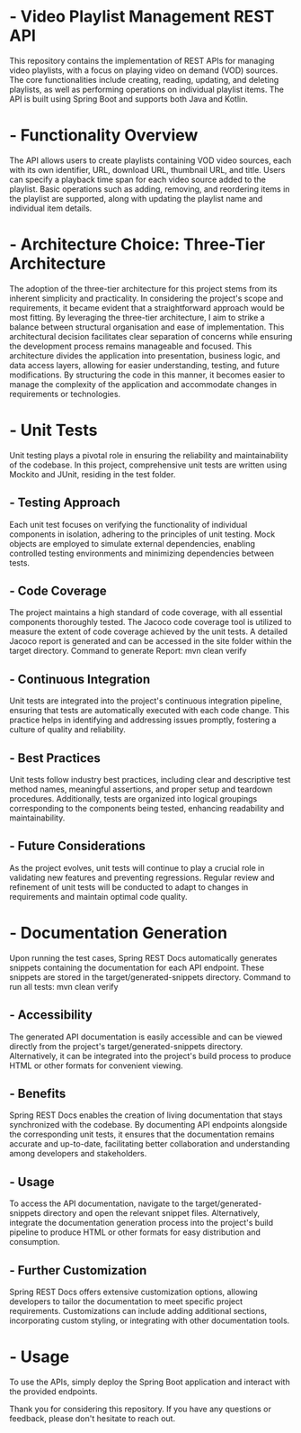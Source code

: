 # - Video Playlist Management REST API

This repository contains the implementation of REST APIs for managing video playlists, with a focus on playing video on demand (VOD) sources. The core functionalities include creating, reading, updating, and deleting playlists, as well as performing operations on individual playlist items. The API is built using Spring Boot and supports both Java and Kotlin.

# - Functionality Overview
The API allows users to create playlists containing VOD video sources, each with its own identifier, URL, download URL, thumbnail URL, and title. Users can specify a playback time span for each video source added to the playlist. Basic operations such as adding, removing, and reordering items in the playlist are supported, along with updating the playlist name and individual item details.

# - Architecture Choice: Three-Tier Architecture
The adoption of the three-tier architecture for this project stems from its inherent simplicity and practicality. In considering the project's scope and requirements, it became evident that a straightforward approach would be most fitting. By leveraging the three-tier architecture, I aim to strike a balance between structural organisation and ease of implementation. This architectural decision facilitates clear separation of concerns while ensuring the development process remains manageable and focused.
This architecture divides the application into presentation, business logic, and data access layers, allowing for easier understanding, testing, and future modifications. By structuring the code in this manner, it becomes easier to manage the complexity of the application and accommodate changes in requirements or technologies.

# - Unit Tests
Unit testing plays a pivotal role in ensuring the reliability and maintainability of the codebase. In this project, comprehensive unit tests are written using Mockito and JUnit, residing in the test folder.

## - Testing Approach
Each unit test focuses on verifying the functionality of individual components in isolation, adhering to the principles of unit testing. Mock objects are employed to simulate external dependencies, enabling controlled testing environments and minimizing dependencies between tests.

## - Code Coverage
The project maintains a high standard of code coverage, with all essential components thoroughly tested. The Jacoco code coverage tool is utilized to measure the extent of code coverage achieved by the unit tests. A detailed Jacoco report is generated and can be accessed in the site folder within the target directory.
Command to generate Report:  mvn clean verify 

## - Continuous Integration
Unit tests are integrated into the project's continuous integration pipeline, ensuring that tests are automatically executed with each code change. This practice helps in identifying and addressing issues promptly, fostering a culture of quality and reliability.

## - Best Practices
Unit tests follow industry best practices, including clear and descriptive test method names, meaningful assertions, and proper setup and teardown procedures. Additionally, tests are organized into logical groupings corresponding to the components being tested, enhancing readability and maintainability.

## - Future Considerations
As the project evolves, unit tests will continue to play a crucial role in validating new features and preventing regressions. Regular review and refinement of unit tests will be conducted to adapt to changes in requirements and maintain optimal code quality.

# - Documentation Generation
Upon running the test cases, Spring REST Docs automatically generates snippets containing the documentation for each API endpoint. These snippets are stored in the target/generated-snippets directory.
Command to run all tests: mvn clean verify

## - Accessibility
The generated API documentation is easily accessible and can be viewed directly from the project's target/generated-snippets directory. Alternatively, it can be integrated into the project's build process to produce HTML or other formats for convenient viewing.

## - Benefits
Spring REST Docs enables the creation of living documentation that stays synchronized with the codebase. By documenting API endpoints alongside the corresponding unit tests, it ensures that the documentation remains accurate and up-to-date, facilitating better collaboration and understanding among developers and stakeholders.

## - Usage
To access the API documentation, navigate to the target/generated-snippets directory and open the relevant snippet files. Alternatively, integrate the documentation generation process into the project's build pipeline to produce HTML or other formats for easy distribution and consumption.

## - Further Customization
Spring REST Docs offers extensive customization options, allowing developers to tailor the documentation to meet specific project requirements. Customizations can include adding additional sections, incorporating custom styling, or integrating with other documentation tools.

# - Usage
To use the APIs, simply deploy the Spring Boot application and interact with the provided endpoints.

Thank you for considering this repository. If you have any questions or feedback, please don't hesitate to reach out.